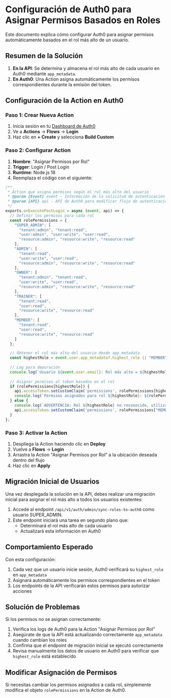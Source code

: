 # Configuración de Auth0 para Asignar Permisos Basados en Roles

Este documento explica cómo configurar Auth0 para asignar permisos automáticamente basados en el rol más alto de un usuario.

## Resumen de la Solución

1. **En la API**: Se determina y almacena el rol más alto de cada usuario en Auth0 mediante `app_metadata`.
2. **En Auth0**: Una Action asigna automáticamente los permisos correspondientes durante la emisión del token.

## Configuración de la Action en Auth0

### Paso 1: Crear Nueva Action

1. Inicia sesión en tu [Dashboard de Auth0](https://manage.auth0.com/)
2. Ve a **Actions** → **Flows** → **Login**
3. Haz clic en **+ Create** y selecciona **Build Custom**

### Paso 2: Configurar Action

1. **Nombre**: "Asignar Permisos por Rol"
2. **Trigger**: Login / Post Login
3. **Runtime**: Node.js 18
4. Reemplaza el código con el siguiente:

```javascript
/**
 * Action que asigna permisos según el rol más alto del usuario
 * @param {Event} event - Información de la solicitud de autenticación
 * @param {API} api - API de Auth0 para modificar flujo de autenticación
 */
exports.onExecutePostLogin = async (event, api) => {
  // Definir los permisos para cada rol
  const rolePermissions = {
    "SUPER_ADMIN": [
      "tenant:admin", "tenant:read", 
      "user:admin", "user:write", "user:read", 
      "resource:admin", "resource:write", "resource:read"
    ],
    "ADMIN": [
      "tenant:read", 
      "user:write", "user:read", 
      "resource:admin", "resource:write", "resource:read"
    ],
    "OWNER": [
      "tenant:admin", "tenant:read", 
      "user:write", "user:read", 
      "resource:admin", "resource:write", "resource:read"
    ],
    "TRAINER": [
      "tenant:read", 
      "user:read", 
      "resource:write", "resource:read"
    ],
    "MEMBER": [
      "tenant:read", 
      "user:read", 
      "resource:write", "resource:read"
    ]
  };

  // Obtener el rol más alto del usuario desde app_metadata
  const highestRole = event.user.app_metadata?.highest_role || "MEMBER";
  
  // Log para depuración
  console.log(`Usuario ${event.user.email}: Rol más alto = ${highestRole}`);
  
  // Asignar permisos al token basados en el rol
  if (rolePermissions[highestRole]) {
    api.accessToken.setCustomClaim('permissions', rolePermissions[highestRole]);
    console.log(`Permisos asignados para rol ${highestRole}: ${rolePermissions[highestRole].join(', ')}`);
  } else {
    console.log(`ADVERTENCIA: Rol ${highestRole} no reconocido, utilizando permisos de MEMBER`);
    api.accessToken.setCustomClaim('permissions', rolePermissions["MEMBER"]);
  }
};
```

### Paso 3: Activar la Action

1. Despliega la Action haciendo clic en **Deploy**
2. Vuelve a **Flows** → **Login**
3. Arrastra la Action "Asignar Permisos por Rol" a la ubicación deseada dentro del flujo
4. Haz clic en **Apply**

## Migración Inicial de Usuarios

Una vez desplegada la solución en la API, debes realizar una migración inicial para asignar el rol más alto a todos los usuarios existentes:

1. Accede al endpoint `/api/v1/auth/admin/sync-roles-to-auth0` como usuario SUPER_ADMIN.
2. Este endpoint iniciará una tarea en segundo plano que:
   - Determinará el rol más alto de cada usuario
   - Actualizará esta información en Auth0

## Comportamiento Esperado

Con esta configuración:

1. Cada vez que un usuario inicie sesión, Auth0 verificará su `highest_role` en `app_metadata`
2. Asignará automáticamente los permisos correspondientes en el token
3. Los endpoints de la API verificarán estos permisos para autorizar acciones

## Solución de Problemas

Si los permisos no se asignan correctamente:

1. Verifica los logs de Auth0 para la Action "Asignar Permisos por Rol"
2. Asegúrate de que la API está actualizando correctamente `app_metadata` cuando cambian los roles
3. Confirma que el endpoint de migración inicial se ejecutó correctamente
4. Revisa manualmente los datos de usuario en Auth0 para verificar que `highest_role` está establecido

## Modificar Asignación de Permisos

Si necesitas cambiar los permisos asignados a cada rol, simplemente modifica el objeto `rolePermissions` en la Action de Auth0. 